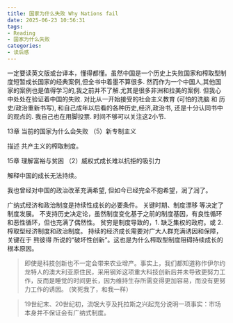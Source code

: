 ```yaml
---
title: 国家为什么失败 Why Nations fail
date: 2025-06-23 10:56:31
tags:
- Reading
- 国家为什么失败
categories:
- 读后感
---
```


一定要读英文版或台译本，懂得都懂。虽然中国是一个历史上失败国家和榨取型制度短暂成长国家的经典案例,但全书中着墨不算很多. 然而作为一个中国人,其他国家的案例也是值得学习的,我之前并不了解.尤其是很多非洲和拉美的案例. 但我心中处处在验证着中国的失败. 对比从一开始接受的社会主义教育 (可怕的洗脑 和 历史/政治重新书写), 和自己成年以后看的各种历史,经济,政治书, 还是十分认同书中的观点的. 我自己也在用脚投票. 时间不够可以关注这2小节.

13章 当前的国家为什么会失败 （5）新专制主义

描述 共产主义的榨取制度。

15章 理解富裕与贫困 （2）威权式成长难以抗拒的吸引力

解释中国的成长无法持续。

我也曾经对中国的政治改革充满希望, 但如今已经完全不抱希望，润了润了。

广纳式经济和政治制度是持续性成长的必要条件。
关键时期、制度漂移 等决定了制度发展。
不支持历史决定论，虽然制度变化基于之前的制度基因，有良性循环和恶性循环，但也充满了偶然性。
贫穷是制度导致的，1. 缺乏集权的政府。或 2. 榨取型经济制度和政治制度。
持续的经济成长需要对广大人群充满诱因和保障，关键在于 熊彼得 所说的“破坏性创新”。这也是为什么榨取型制度阻碍持续成长的根本原因。

>即使是科技创新也不一定会带来农业增产。事实上，我们都知道称作伊尔约龙特人的澳大利亚原住民，采用钢斧这项重大科技创新后并未导致更努力工作，反而是睡觉的时间更长，因为维持生存所需变得更加容易，而没有更努力工作的诱因。
(笑死我了，和我一样）

>19世纪末、20世纪初，流氓大亨及托拉斯之兴起充分说明一项事实：市场本身并不保证会有广纳式制度。